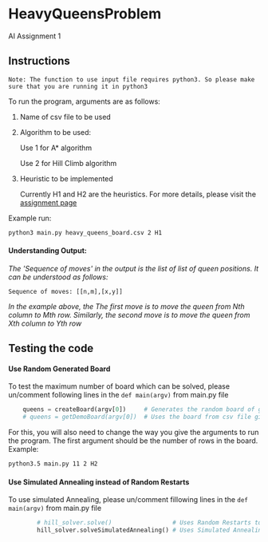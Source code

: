 # HeavyQueensProblem
AI Assignment 1

## Instructions

`Note: The function to use input file requires python3. So please make sure that you are running it in python3`

To run the program, arguments are as follows:
1. Name of csv file to be used
2. Algorithm to be used:

      Use 1 for A* algorithm
      
      Use 2 for Hill Climb algorithm

3. Heuristic to be implemented
  
    Currently H1 and H2 are the heuristics. For more details, please visit the [assignment page](https://docs.google.com/document/d/1rH2Cmk5KzQ7_EN9-3wJejrr8PcwbdFwpYUoCDd6_OPU/edit)

Example run:
```bash
python3 main.py heavy_queens_board.csv 2 H1
```

#### Understanding Output:
_The 'Sequence of moves' in the output is the list of list of queen positions. It can be understood as follows:_
```
Sequence of moves: [[n,m],[x,y]]
```
_In the example above, the The first move is to move the queen from Nth column to Mth row. Similarly, the second move is to move the queen from Xth column to Yth row_


## Testing the code

#### Use Random Generated Board
To test the maximum number of board which can be solved, please un/comment following lines in the `def main(argv)` from main.py file
```python
    queens = createBoard(argv[0])     # Generates the random board of given length
    # queens = getDemoBoard(argv[0])  # Uses the board from csv file given
```

For this, you will also need to change the way you give the arguments to run the program. The first argument should be the number of rows in the board.
Example:
```bash
python3.5 main.py 11 2 H2

```

#### Use Simulated Annealing instead of Random Restarts
To use simulated Annealing, please un/comment fillowing lines in the `def main(argv)` from main.py file
```python
        # hill_solver.solve()                 # Uses Random Restarts to solve the board
        hill_solver.solveSimulatedAnnealing() # Uses Simulated Annealing to solve the board
```

